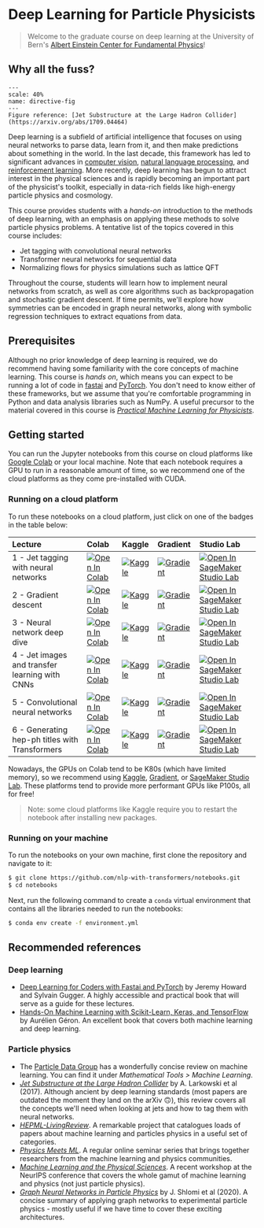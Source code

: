 # Deep Learning for Particle Physicists

> Welcome to the graduate course on deep learning at the University of Bern's [Albert Einstein Center for Fundamental Physics](https://www.einstein.unibe.ch/)!

## Why all the fuss?

```{figure} ./images/jets.png
---
scale: 40%
name: directive-fig
---
Figure reference: [Jet Substructure at the Large Hadron Collider](https://arxiv.org/abs/1709.04464)
```

Deep learning is a subfield of artificial intelligence that focuses on using neural networks to parse data, learn from it, and then make predictions about something in the world. In the last decade, this framework has led to significant advances in [computer vision](https://www.youtube.com/watch?v=kSLJriaOumA&feature=youtu.be), [natural language processing](https://openai.com/blog/better-language-models/), and [reinforcement learning](https://deepmind.com/research/case-studies/alphago-the-story-so-far). More recently, deep learning has begun to attract interest in the physical sciences and is rapidly becoming an important part of the physicist's toolkit, especially in data-rich fields like high-energy particle physics and cosmology.

This course provides students with a _hands-on_ introduction to the methods of deep learning, with an emphasis on applying these methods to solve particle physics problems. A tentative list of the topics covered in this course includes:

* Jet tagging with convolutional neural networks
* Transformer neural networks for sequential data
* Normalizing flows for physics simulations such as lattice QFT

Throughout the course, students will learn how to implement neural networks from scratch, as well as core algorithms such as backpropagation and stochastic gradient descent. If time permits, we'll explore how symmetries can be encoded in graph neural networks, along with symbolic regression techniques to extract equations from data.

## Prerequisites

Although no prior knowledge of deep learning is required, we do recommend having some familiarity with the core concepts of machine learning. This course is _hands on_, which means you can expect to be running a lot of code in [fastai](https://docs.fast.ai/) and [PyTorch](https://pytorch.org/). You don't need to know either of these frameworks, but we assume that you're comfortable programming in Python and data analysis libraries such as NumPy. A useful precursor to the material covered in this course is [_Practical Machine Learning for Physicists_](https://lewtun.github.io/hepml/).

## Getting started

You can run the Jupyter notebooks from this course on cloud platforms like [Google Colab](https://colab.research.google.com/) or your local machine. Note that each notebook requires a GPU to run in a reasonable amount of time, so we recommend one of the cloud platforms as they come pre-installed with CUDA.

### Running on a cloud platform

To run these notebooks on a cloud platform, just click on one of the badges in the table below:

<!--This table is automatically generated, do not fill manually!-->


| Lecture                                        | Colab                                                                                                                                                           | Kaggle                                                                                                                                                               | Gradient                                                                                                                                           | Studio Lab                                                                                                                                                               |
|:-----------------------------------------------|:----------------------------------------------------------------------------------------------------------------------------------------------------------------|:---------------------------------------------------------------------------------------------------------------------------------------------------------------------|:---------------------------------------------------------------------------------------------------------------------------------------------------|:-------------------------------------------------------------------------------------------------------------------------------------------------------------------------|
| 1 - Jet tagging with neural networks           | [![Open In Colab](https://colab.research.google.com/assets/colab-badge.svg)](https://colab.research.google.com/github/lewtun/dl4phys/blob/main/lecture01.ipynb) | [![Kaggle](https://kaggle.com/static/images/open-in-kaggle.svg)](https://kaggle.com/kernels/welcome?src=https://github.com/lewtun/dl4phys/blob/main/lecture01.ipynb) | [![Gradient](https://assets.paperspace.io/img/gradient-badge.svg)](https://console.paperspace.com/github/lewtun/dl4phys/blob/main/lecture01.ipynb) | [![Open In SageMaker Studio Lab](https://studiolab.sagemaker.aws/studiolab.svg)](https://studiolab.sagemaker.aws/import/github/lewtun/dl4phys/blob/main/lecture01.ipynb) |
| 2 - Gradient descent                           | [![Open In Colab](https://colab.research.google.com/assets/colab-badge.svg)](https://colab.research.google.com/github/lewtun/dl4phys/blob/main/lecture02.ipynb) | [![Kaggle](https://kaggle.com/static/images/open-in-kaggle.svg)](https://kaggle.com/kernels/welcome?src=https://github.com/lewtun/dl4phys/blob/main/lecture02.ipynb) | [![Gradient](https://assets.paperspace.io/img/gradient-badge.svg)](https://console.paperspace.com/github/lewtun/dl4phys/blob/main/lecture02.ipynb) | [![Open In SageMaker Studio Lab](https://studiolab.sagemaker.aws/studiolab.svg)](https://studiolab.sagemaker.aws/import/github/lewtun/dl4phys/blob/main/lecture02.ipynb) |
| 3 - Neural network deep dive                   | [![Open In Colab](https://colab.research.google.com/assets/colab-badge.svg)](https://colab.research.google.com/github/lewtun/dl4phys/blob/main/lecture03.ipynb) | [![Kaggle](https://kaggle.com/static/images/open-in-kaggle.svg)](https://kaggle.com/kernels/welcome?src=https://github.com/lewtun/dl4phys/blob/main/lecture03.ipynb) | [![Gradient](https://assets.paperspace.io/img/gradient-badge.svg)](https://console.paperspace.com/github/lewtun/dl4phys/blob/main/lecture03.ipynb) | [![Open In SageMaker Studio Lab](https://studiolab.sagemaker.aws/studiolab.svg)](https://studiolab.sagemaker.aws/import/github/lewtun/dl4phys/blob/main/lecture03.ipynb) |
| 4 - Jet images and transfer learning with CNNs | [![Open In Colab](https://colab.research.google.com/assets/colab-badge.svg)](https://colab.research.google.com/github/lewtun/dl4phys/blob/main/lecture04.ipynb) | [![Kaggle](https://kaggle.com/static/images/open-in-kaggle.svg)](https://kaggle.com/kernels/welcome?src=https://github.com/lewtun/dl4phys/blob/main/lecture04.ipynb) | [![Gradient](https://assets.paperspace.io/img/gradient-badge.svg)](https://console.paperspace.com/github/lewtun/dl4phys/blob/main/lecture04.ipynb) | [![Open In SageMaker Studio Lab](https://studiolab.sagemaker.aws/studiolab.svg)](https://studiolab.sagemaker.aws/import/github/lewtun/dl4phys/blob/main/lecture04.ipynb) |
| 5 - Convolutional neural networks              | [![Open In Colab](https://colab.research.google.com/assets/colab-badge.svg)](https://colab.research.google.com/github/lewtun/dl4phys/blob/main/lecture05.ipynb) | [![Kaggle](https://kaggle.com/static/images/open-in-kaggle.svg)](https://kaggle.com/kernels/welcome?src=https://github.com/lewtun/dl4phys/blob/main/lecture05.ipynb) | [![Gradient](https://assets.paperspace.io/img/gradient-badge.svg)](https://console.paperspace.com/github/lewtun/dl4phys/blob/main/lecture05.ipynb) | [![Open In SageMaker Studio Lab](https://studiolab.sagemaker.aws/studiolab.svg)](https://studiolab.sagemaker.aws/import/github/lewtun/dl4phys/blob/main/lecture05.ipynb) |
| 6 - Generating hep-ph titles with Transformers | [![Open In Colab](https://colab.research.google.com/assets/colab-badge.svg)](https://colab.research.google.com/github/lewtun/dl4phys/blob/main/lecture06.ipynb) | [![Kaggle](https://kaggle.com/static/images/open-in-kaggle.svg)](https://kaggle.com/kernels/welcome?src=https://github.com/lewtun/dl4phys/blob/main/lecture06.ipynb) | [![Gradient](https://assets.paperspace.io/img/gradient-badge.svg)](https://console.paperspace.com/github/lewtun/dl4phys/blob/main/lecture06.ipynb) | [![Open In SageMaker Studio Lab](https://studiolab.sagemaker.aws/studiolab.svg)](https://studiolab.sagemaker.aws/import/github/lewtun/dl4phys/blob/main/lecture06.ipynb) |


<!--End of table-->

Nowadays, the GPUs on Colab tend to be K80s (which have limited memory), so we recommend using [Kaggle](https://www.kaggle.com/docs/notebooks), [Gradient](https://gradient.run/notebooks), or [SageMaker Studio Lab](https://studiolab.sagemaker.aws/). These platforms tend to provide more performant GPUs like P100s, all for free!

> Note: some cloud platforms like Kaggle require you to restart the notebook after installing new packages.

### Running on your machine

To run the notebooks on your own machine, first clone the repository and navigate to it:

```bash
$ git clone https://github.com/nlp-with-transformers/notebooks.git
$ cd notebooks
```

Next, run the following command to create a `conda` virtual environment that contains all the libraries needed to run the notebooks:

```bash
$ conda env create -f environment.yml
```

## Recommended references

### Deep learning

* [Deep Learning for Coders with Fastai and PyTorch](https://www.amazon.com/Deep-Learning-Coders-fastai-PyTorch/dp/1492045527) by Jeremy Howard and Sylvain Gugger. A highly accessible and practical book that will serve as a guide for these lectures.
* [Hands-On Machine Learning with Scikit-Learn, Keras, and TensorFlow](https://www.amazon.com/Hands-Machine-Learning-Scikit-Learn-TensorFlow-dp-1492032646/dp/1492032646) by Aurélien Géron. An excellent book that covers both machine learning and deep learning.

### Particle physics

* The [Particle Data Group](https://pdg.lbl.gov/2021/reviews/contents_sports.html) has a wonderfully concise review on machine learning. You can find it under _Mathematical Tools > Machine Learning_.
* [_Jet Substructure at the Large Hadron Collider_](https://arxiv.org/abs/1709.04464) by A. Larkowski et al (2017). Although ancient by deep learning standards (most papers are outdated the moment they land on the arXiv 🙃), this review covers all the concepts we'll need when looking at jets and how to tag them with neural networks.
* [_HEPML-LivingReview_](https://iml-wg.github.io/HEPML-LivingReview/). A remarkable project that catalogues loads of papers about machine learning and particles physics in a useful set of categories.
* [_Physics Meets ML_](http://www.physicsmeetsml.org/). A regular online seminar series that brings together researchers from the machine learning and physics communities.
* [_Machine Learning and the Physical Sciences_](https://ml4physicalsciences.github.io/2021/). A recent workshop at the NeurIPS conference that covers the whole gamut of machine learning and physics (not just particle physics).
* [_Graph Neural Networks in Particle Physics_](https://arxiv.org/abs/2007.13681) by J. Shlomi et al (2020). A concise summary of applying graph networks to experimental particle physics - mostly useful if we have time to cover these exciting architectures.